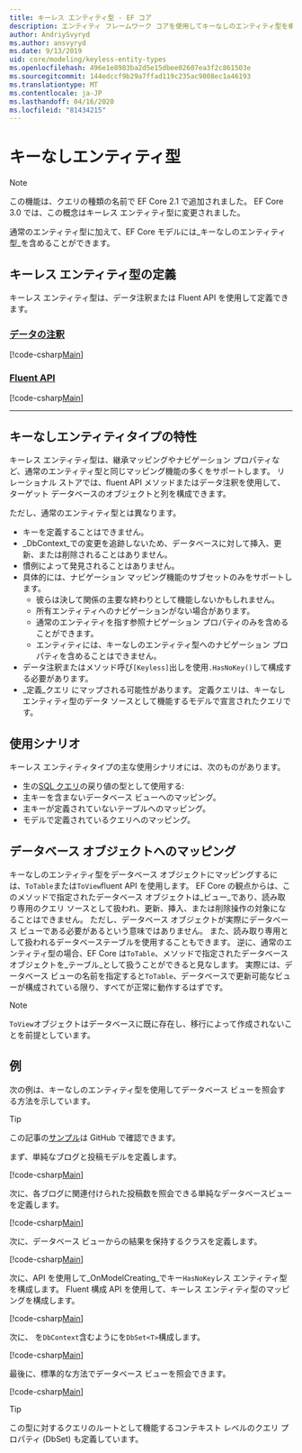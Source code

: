 ```yaml
---
title: キーレス エンティティ型 - EF コア
description: エンティティ フレームワーク コアを使用してキーなしのエンティティ型を構成する方法
author: AndriySvyryd
ms.author: ansvyryd
ms.date: 9/13/2019
uid: core/modeling/keyless-entity-types
ms.openlocfilehash: 496e1e8983ba2d5e15dbee02607ea3f2c861503e
ms.sourcegitcommit: 144edccf9b29a7ffad119c235ac9808ec1a46193
ms.translationtype: MT
ms.contentlocale: ja-JP
ms.lasthandoff: 04/16/2020
ms.locfileid: "81434215"
---
```

# <a name="keyless-entity-types"></a>キーなしエンティティ型

> [!NOTE]
> この機能は、クエリの種類の名前で EF Core 2.1 で追加されました。 EF Core 3.0 では、この概念はキーレス エンティティ型に変更されました。

通常のエンティティ型に加えて、EF Core モデルには_キーなしのエンティティ型_を含めることができます。

## <a name="defining-keyless-entity-types"></a>キーレス エンティティ型の定義

キーレス エンティティ型は、データ注釈または Fluent API を使用して定義できます。

### <a name="data-annotations"></a>[データの注釈](#tab/data-annotations)

[!code-csharp[Main](../../../samples/core/Modeling/DataAnnotations/Keyless.cs?Name=Keyless&highlight=1)]

### <a name="fluent-api"></a>[Fluent API](#tab/fluent-api)

[!code-csharp[Main](../../../samples/core/Modeling/FluentAPI/Keyless.cs?Name=Keyless&highlight=4)]

***

## <a name="keyless-entity-types-characteristics"></a>キーなしエンティティタイプの特性

キーレス エンティティ型は、継承マッピングやナビゲーション プロパティなど、通常のエンティティ型と同じマッピング機能の多くをサポートします。 リレーショナル ストアでは、fluent API メソッドまたはデータ注釈を使用して、ターゲット データベースのオブジェクトと列を構成できます。

ただし、通常のエンティティ型とは異なります。

- キーを定義することはできません。
- _DbContext_での変更を追跡しないため、データベースに対して挿入、更新、または削除されることはありません。
- 慣例によって発見されることはありません。
- 具体的には、ナビゲーション マッピング機能のサブセットのみをサポートします。
  - 彼らは決して関係の主要な終わりとして機能しないかもしれません。
  - 所有エンティティへのナビゲーションがない場合があります。
  - 通常のエンティティを指す参照ナビゲーション プロパティのみを含めることができます。
  - エンティティには、キーなしのエンティティ型へのナビゲーション プロパティを含めることはできません。
- データ注釈またはメソッド呼び`[Keyless]`出しを使用`.HasNoKey()`して構成する必要があります。
- _定義_クエリ にマップされる可能性があります。 定義クエリは、キーなしエンティティ型のデータ ソースとして機能するモデルで宣言されたクエリです。

## <a name="usage-scenarios"></a>使用シナリオ

キーレス エンティティタイプの主な使用シナリオには、次のものがあります。

- 生の[SQL クエリ](xref:core/querying/raw-sql)の戻り値の型として使用する:
- 主キーを含まないデータベース ビューへのマッピング。
- 主キーが定義されていないテーブルへのマッピング。
- モデルで定義されているクエリへのマッピング。

## <a name="mapping-to-database-objects"></a>データベース オブジェクトへのマッピング

キーなしのエンティティ型をデータベース オブジェクトにマッピングするには、`ToTable`または`ToView`fluent API を使用します。 EF Core の観点からは、このメソッドで指定されたデータベース オブジェクトは_ビュー_であり、読み取り専用のクエリ ソースとして扱われ、更新、挿入、または削除操作の対象になることはできません。 ただし、データベース オブジェクトが実際にデータベース ビューである必要があるという意味ではありません。 また、読み取り専用として扱われるデータベーステーブルを使用することもできます。 逆に、通常のエンティティ型の場合、EF Core は`ToTable`、メソッドで指定されたデータベース オブジェクトを_テーブル_として扱うことができると見なします。 実際には、データベース ビューの名前を指定すると`ToTable`、データベースで更新可能なビューが構成されている限り、すべてが正常に動作するはずです。

> [!NOTE]
> `ToView`オブジェクトはデータベースに既に存在し、移行によって作成されないことを前提としています。

## <a name="example"></a>例

次の例は、キーなしのエンティティ型を使用してデータベース ビューを照会する方法を示しています。

> [!TIP]
> この記事の[サンプル](https://github.com/dotnet/EntityFramework.Docs/tree/master/samples/core/KeylessEntityTypes)は GitHub で確認できます。

まず、単純なブログと投稿モデルを定義します。

[!code-csharp[Main](../../../samples/core/KeylessEntityTypes/Program.cs#Entities)]

次に、各ブログに関連付けられた投稿数を照会できる単純なデータベースビューを定義します。

[!code-csharp[Main](../../../samples/core/KeylessEntityTypes/Program.cs#View)]

次に、データベース ビューからの結果を保持するクラスを定義します。

[!code-csharp[Main](../../../samples/core/KeylessEntityTypes/Program.cs#KeylessEntityType)]

次に、API を使用して_OnModelCreating_でキー`HasNoKey`レス エンティティ型を構成します。
Fluent 構成 API を使用して、キーレス エンティティ型のマッピングを構成します。

[!code-csharp[Main](../../../samples/core/KeylessEntityTypes/Program.cs#Configuration)]

次に、 を`DbContext`含むようにを`DbSet<T>`構成します。

[!code-csharp[Main](../../../samples/core/KeylessEntityTypes/Program.cs#DbSet)]

最後に、標準的な方法でデータベース ビューを照会できます。

[!code-csharp[Main](../../../samples/core/KeylessEntityTypes/Program.cs#Query)]

> [!TIP]
> この型に対するクエリのルートとして機能するコンテキスト レベルのクエリ プロパティ (DbSet) も定義しています。
